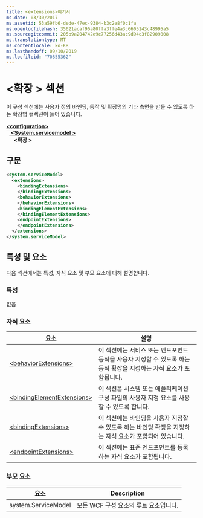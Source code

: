 ```yaml
---
title: <extensions>여기서
ms.date: 03/30/2017
ms.assetid: 53a59fb6-dede-47ec-9384-b3c2e8f0c1fa
ms.openlocfilehash: 35621acaf96a80ffa3ffe4a3c6605143c48995a5
ms.sourcegitcommit: 205b9a204742e9c77256d43ac9d94c3f82909808
ms.translationtype: MT
ms.contentlocale: ko-KR
ms.lasthandoff: 09/10/2019
ms.locfileid: "70855362"
---
```

# <a name="extensions-section"></a>\<확장 > 섹션
이 구성 섹션에는 사용자 정의 바인딩, 동작 및 확장명의 기타 측면을 만들 수 있도록 하는 확장명 컬렉션이 들어 있습니다.  
  
[ **\<configuration>** ](../configuration-element.md)\
&nbsp;&nbsp;[ **\<System.servicemodel >** ](system-servicemodel.md)\
&nbsp;&nbsp;&nbsp;&nbsp; **\<확장 >**  
  
## <a name="syntax"></a>구문  
  
```xml  
<system.serviceModel>
  <extensions>
    <bindingExtensions>
    </bindingExtensions>
    <behaviorExtensions>
    </behaviorExtensions>
    <bindingElementExtensions>
    </bindingElementExtensions>
    <endpointExtensions>
    </endpointExtensions>
  </extensions>
</system.serviceModel>
```  
  
## <a name="attributes-and-elements"></a>특성 및 요소  
 다음 섹션에서는 특성, 자식 요소 및 부모 요소에 대해 설명합니다.  
  
### <a name="attributes"></a>특성  
 없음  
  
### <a name="child-elements"></a>자식 요소  
  
|요소|설명|  
|-------------|-----------------|  
|[\<behaviorExtensions>](behaviorextensions.md)|이 섹션에는 서비스 또는 엔드포인트 동작을 사용자 지정할 수 있도록 하는 동작 확장을 지정하는 자식 요소가 포함됩니다.|  
|[\<bindingElementExtensions>](bindingelementextensions.md)|이 섹션은 시스템 또는 애플리케이션 구성 파일의 사용자 지정 요소를 사용할 수 있도록 합니다.|  
|[\<bindingExtensions>](bindingextensions.md)|이 섹션에는 바인딩을 사용자 지정할 수 있도록 하는 바인딩 확장을 지정하는 자식 요소가 포함되어 있습니다.|  
|[\<endpointExtensions>](endpointextensions.md)|이 섹션에는 표준 엔드포인트를 등록하는 자식 요소가 포함됩니다.|  
  
### <a name="parent-elements"></a>부모 요소  
  
|요소|Description|  
|-------------|-----------------|  
|system.ServiceModel|모든 WCF 구성 요소의 루트 요소입니다.|
